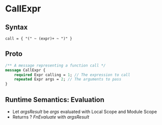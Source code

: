 # CallExpr

## Syntax

```call = { "(" ~ (expr)+ ~ ")" }```

## Proto

```proto
/** A message representing a function call */
message CallExpr {
    required Expr calling = 1; // The expression to call
    repeated Expr args = 2; // The arguments to pass
}
```

## Runtime Semantics: Evaluation

- Let *argsResult* be *args* evaluated with Local Scope and Module Scope
- Returns ? *FnEvaluate* with *argsResult*
